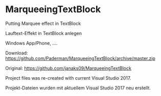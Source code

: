 # MarqueeingTextBlock
Putting Marquee effect in TextBlock

Lauftext-Effekt in TextBlock anlegen

Windows App/Phone, ....

Download: https://github.com/Paderman/MarqueeingTextBlock/archive/master.zip

Original: https://github.com/janaks09/MarqueeingTextBlock

Project files was re-created with current Visual Studio 2017.

Projekt-Dateien wurden mit aktuellem Visual Studio 2017 neu erstellt.
